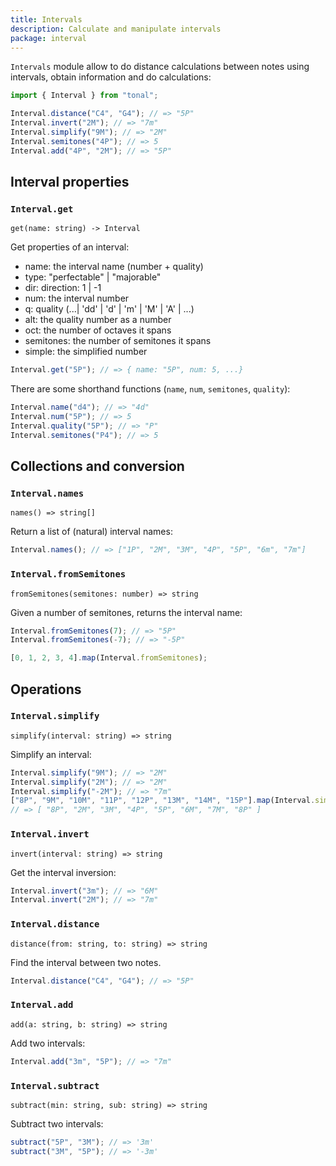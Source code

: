 ```yaml
---
title: Intervals
description: Calculate and manipulate intervals
package: interval
---
```


`Intervals` module allow to do distance calculations between notes using intervals, obtain information and do calculations:

```js
import { Interval } from "tonal";

Interval.distance("C4", "G4"); // => "5P"
Interval.invert("2M"); // => "7m"
Interval.simplify("9M"); // => "2M"
Interval.semitones("4P"); // => 5
Interval.add("4P", "2M"); // => "5P"
```

## Interval properties

### `Interval.get`

`get(name: string) -> Interval`

Get properties of an interval:

- name: the interval name (number + quality)
- type: "perfectable" | "majorable"
- dir: direction: 1 | -1
- num: the interval number
- q: quality (...| 'dd' | 'd' | 'm' | 'M' | 'A' | ...)
- alt: the quality number as a number
- oct: the number of octaves it spans
- semitones: the number of semitones it spans
- simple: the simplified number

```js
Interval.get("5P"); // => { name: "5P", num: 5, ...}
```

There are some shorthand functions (`name`, `num`, `semitones`, `quality`):

```js
Interval.name("d4"); // => "4d"
Interval.num("5P"); // => 5
Interval.quality("5P"); // => "P"
Interval.semitones("P4"); // => 5
```

## Collections and conversion

### `Interval.names`

`names() => string[]`

Return a list of (natural) interval names:

```js
Interval.names(); // => ["1P", "2M", "3M", "4P", "5P", "6m", "7m"]
```

### `Interval.fromSemitones`

`fromSemitones(semitones: number) => string`

Given a number of semitones, returns the interval name:

```js
Interval.fromSemitones(7); // => "5P"
Interval.fromSemitones(-7); // => "-5P"

[0, 1, 2, 3, 4].map(Interval.fromSemitones);
```

## Operations

### `Interval.simplify`

`simplify(interval: string) => string`

Simplify an interval:

```js
Interval.simplify("9M"); // => "2M"
Interval.simplify("2M"); // => "2M"
Interval.simplify("-2M"); // => "7m"
["8P", "9M", "10M", "11P", "12P", "13M", "14M", "15P"].map(Interval.simplify);
// => [ "8P", "2M", "3M", "4P", "5P", "6M", "7M", "8P" ]
```

### `Interval.invert`

`invert(interval: string) => string`

Get the interval inversion:

```js
Interval.invert("3m"); // => "6M"
Interval.invert("2M"); // => "7m"
```

### `Interval.distance`

`distance(from: string, to: string) => string`

Find the interval between two notes.

```js
Interval.distance("C4", "G4"); // => "5P"
```

### `Interval.add`

`add(a: string, b: string) => string`

Add two intervals:

```js
Interval.add("3m", "5P"); // => "7m"
```

### `Interval.subtract`

`subtract(min: string, sub: string) => string`

Subtract two intervals:

```js
subtract("5P", "3M"); // => '3m'
subtract("3M", "5P"); // => '-3m'
```
